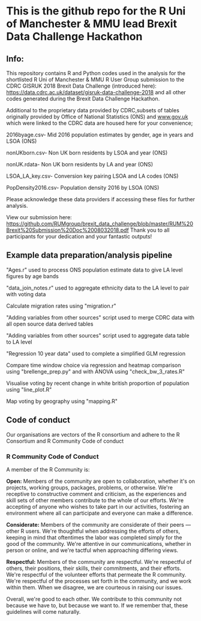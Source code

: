 # This is the github repo for the R Uni of Manchester & MMU  lead Brexit Data Challenge Hackathon

## Info:

This repository contains R and Python codes used in the analysis for the shortlisted R Uni of Manchester & MMU R User Group submission to the CDRC GISRUK 2018 Brexit Data Challenge (introduced here): https://data.cdrc.ac.uk/dataset/gisruk-data-challenge-2018 and all other codes generated during the Brexit Data Challenge Hackathon.

Additional to the proprietary data provided by CDRC,subsets of tables originally provided by Office of National Statistics (ONS) and www.gov.uk which were linked to the CDRC data are housed here for your convenience; 

2016byage.csv- Mid 2016 population estimates by gender, age in years and LSOA (ONS)

nonUKborn.csv- Non UK born residents by LSOA and year (ONS)

nonUK.rdata- Non UK born residents by LA and year (ONS)

LSOA_LA_key.csv- Conversion key pairing LSOA and LA codes (ONS)

PopDensity2016.csv- Population density 2016 by LSOA (ONS)

Please acknowledge these data providers if accessing these files for further analysis.

View our submission here: https://github.com/RUMgroup/brexit_data_challenge/blob/master/RUM%20Brexit%20Submission%20Doc%2008032018.pdf
Thank you to all participants for your dedication and your fantastic outputs!

## Example data preparation/analysis pipeline

"Ages.r" used to process ONS population estimate data to give LA level figures by age bands

"data_join_notes.r" used to aggregate ethnicity data to the LA level to pair with voting data

Calculate migration rates using "migration.r"

"Adding variables from other sources" script used to merge CDRC data with all open source data derived tables

"Adding variables from other sources" script used to aggregate data table to LA level

"Regression 10 year data" used to complete a simplified GLM regression

Compare time window choice via regression and heatmap comparison using "brellenge_prep.py" and with ANOVA using "check_bw_3_rates.R"

Visualise voting by recent change in white british proportion of population using "line_plot.R"

Map voting by geography using "mapping.R"


## Code of conduct

Our organisations are vectors of the R consortium and adhere to the R Consortium and R Community Code of conduct

### R Community Code of Conduct
A member of the R Community is:

**Open:** Members of the community are open to collaboration, whether it's on projects, working groups, packages, problems, or otherwise. We're receptive to constructive comment and criticism, as the experiences and skill sets of other members contribute to the whole of our efforts. We're accepting of anyone who wishes to take part in our activities, fostering an environment where all can participate and everyone can make a difference.

**Considerate:** Members of the community are considerate of their peers — other R users. We're thoughtful when addressing the efforts of others, keeping in mind that oftentimes the labor was completed simply for the good of the community. We're attentive in our communications, whether in person or online, and we're tactful when approaching differing views.

**Respectful:** Members of the community are respectful. We're respectful of others, their positions, their skills, their commitments, and their efforts. We're respectful of the volunteer efforts that permeate the R community. We're respectful of the processes set forth in the community, and we work within them. When we disagree, we are courteous in raising our issues.

Overall, we're good to each other. We contribute to this community not because we have to, but because we want to. If we remember that, these guidelines will come naturally.
